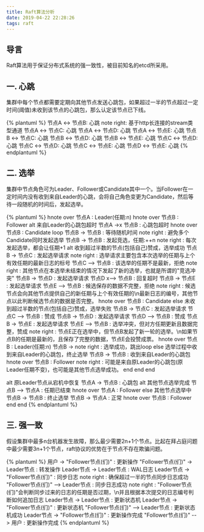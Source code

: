 ```yaml
---
title: Raft算法分析
date: 2019-04-22 22:28:26
tags: raft
---
```


## 导言
Raft算法用于保证分布式系统的强一致性，被目前知名的etcd所采用。

## 一. 心跳
集群中每个节点都需要定期向其他节点发送心跳包，如果超过一半的节点超过一定时间(阈值)未收到该节点的心跳包，那么认定该节点已下线。

{% plantuml %}
节点A <-> 节点B: 心跳
note right: 基于http长连接的stream类型通道
节点A <-> 节点C: 心跳
节点A <-> 节点D: 心跳
节点A <-> 节点E: 心跳
节点B <-> 节点C: 心跳
节点B <-> 节点D: 心跳
节点B <-> 节点E: 心跳
节点C <-> 节点D: 心跳
节点C <-> 节点D: 心跳
节点C <-> 节点E: 心跳
节点D <-> 节点E: 心跳
{% endplantuml %}


## 二. 选举
集群中节点角色可为Leader、Follower或Candidate其中一个。当Follower在一定时间内没有收到来自Leader的心跳，会将自己角色变更为Candidate，然后等待一段随机的时间后，发起选举。

{% plantuml %}
hnote over 节点A : Leader(任期:n)
hnote over 节点B : Follower
alt 来自Leader的心跳包超时
	节点A ->x 节点B : 心跳包超时
	hnote over 节点B : Candidate
	loop
		节点B -> 节点B : 等待随机时间
		note right : 避免多个Candidate同时发起选举
		节点B -> 节点B : 发起竞选，任期:++n
		note right : 每次发起选举，都会让任期+1
		alt 收到超过半数的节点(包括自己)赞成，选举成功
			节点B -> 节点C : 发起选举请求
			note right : 选举请求主要包含本次选举的任期与上个有效任期的最新日志的标号
			节点C --> 节点B : 该选举的任期不是最新，拒绝
			note right : 其他节点在本选举未结束的情况下发起了新的选举，也就是所谓的"竞选冲突"
			节点B -> 节点D : 发起选举请求
			节点D x--> 节点B : 回复超时
			节点B -> 节点E : 发起选举请求
			节点E --> 节点B : 候选保存的数据不完整，拒绝
			note right : 候选节点会向其他节点提供自己的新任期与上个有效任期的\n最新日志的编号，其他节点以此判断候选节点的数据是否完整。
			hnote over 节点B : Candidate
		else 未收到超过半数的节点(包括自己)赞成，选举失败
			节点B -> 节点C : 发起选举请求
			节点C --> 节点B : 赞成
			节点B -> 节点D : 发起选举请求
			节点D --> 节点B : 赞成
			节点B -> 节点E : 发起选举请求
			节点E --> 节点B : 选举冲突，但对方任期更新且数据完整，赞成
			note right : 节点E正在选举中，但节点B发起了新一轮的选举。\n如果节点B的任期是最新的，且保存了完整的数据，节点E会投赞成票。
			hnote over 节点B : Leader(任期:n)
			节点B ->
			note right : 选举成功，跳出loop
		else 选举过程中收到来自Leader的心跳包，终止选举
			节点B -> 节点B : 收到来自Leader的心跳包
			hnote over 节点B : Follower
			note right : 可能是来自原Leader的心跳包(原Leader任期不变)，也可能是其他节点选举成功。
		end
	end
end

alt 原Leader节点从宕机中恢复
	节点A -> 节点B : 心跳包
	alt 其他节点选举完成
		节点B --> 节点A : 任期已结束
		hnote over 节点A : Follower
	else 其他节点选举中
		节点B -> 节点B : 终止选举
		节点B -> 节点A : 正常
		hnote over 节点B : Follower
	end
end
{% endplantuml %}


## 三. 强一致
假设集群中最多n台机器发生故障，那么最少需要2n+1个节点。比起在拜占庭问题中最少需要3n+1个节点，raft协议的优势在于节点不存在欺骗问题。

{% plantuml %}
用户 -> "Follower节点(们)" : 更新操作
"Follower节点(们)" -> Leader节点 : 转发操作
Leader节点 -> Leader节点 : WAL日志
Leader节点 -> "Follower节点(们)" : 同步日志
note right : 确保超过一半的节点同步日志成功
"Follower节点(们)" --> Leader节点 : 同步日志成功
note right : "Follower节点(们)"会判断同步过来的日志的任期是否过期，\n并且根据本次提交的日志编号判断如何追加日志
Leader节点 -> Leader节点 : 更新状态机
Leader节点 -> "Follower节点(们)" : 更新状态机
"Follower节点(们)" --> Leader节点 : 更新状态机成功
Leader节点 -> "Follower节点(们)" : 更新操作完成
"Follower节点(们)" --> 用户 : 更新操作完成
{% endplantuml %}
